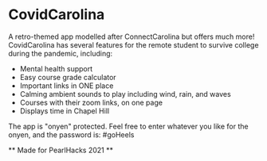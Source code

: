 # CovidCarolina

A retro-themed app modelled after ConnectCarolina but offers much more! CovidCarolina has several features for the remote student to survive college during the pandemic, including:

- Mental health support
- Easy course grade calculator
- Important links in ONE place
- Calming ambient sounds to play including wind, rain, and waves
- Courses with their zoom links, on one page
- Displays time in Chapel Hill

The app is "onyen" protected. Feel free to enter whatever you like for the onyen, and the password is:
#goHeels

** Made for PearlHacks 2021 **
